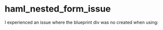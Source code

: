 haml_nested_form_issue
======================

I experienced an issue where the blueprint div was no created when using: